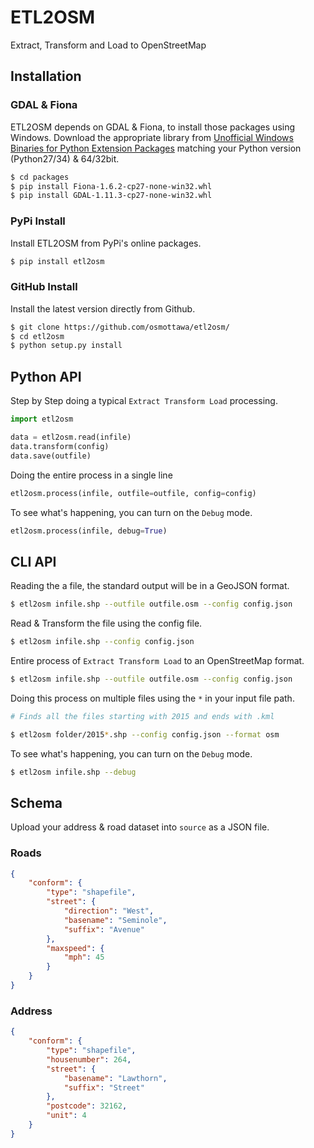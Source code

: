 ETL2OSM
=======

Extract, Transform and Load to OpenStreetMap

Installation
------------

### GDAL & Fiona

ETL2OSM depends on GDAL & Fiona, to install those packages using Windows.
Download the appropriate library from [Unofficial Windows Binaries for Python Extension Packages](http://www.lfd.uci.edu/~gohlke/pythonlibs/) matching your Python version (Python27/34) & 64/32bit.

```bash
$ cd packages
$ pip install Fiona-1.6.2-cp27-none-win32.whl
$ pip install GDAL-1.11.3-cp27-none-win32.whl
```

### PyPi Install

Install ETL2OSM from PyPi's online packages.

```bash
$ pip install etl2osm
```

### GitHub Install

Install the latest version directly from Github.

```bash
$ git clone https://github.com/osmottawa/etl2osm/
$ cd etl2osm
$ python setup.py install
```

Python API
----------

Step by Step doing a typical `Extract Transform Load` processing.

```python
import etl2osm

data = etl2osm.read(infile)
data.transform(config)
data.save(outfile)
```

Doing the entire process in a single line

```python
etl2osm.process(infile, outfile=outfile, config=config)
```

To see what's happening, you can turn on the `Debug` mode.

```python
etl2osm.process(infile, debug=True)
```

CLI API
-------

Reading the a file, the standard output will be in a GeoJSON format.

```bash
$ etl2osm infile.shp --outfile outfile.osm --config config.json
```

Read & Transform the file using the config file.

```bash
$ etl2osm infile.shp --config config.json
```

Entire process of `Extract Transform Load` to an OpenStreetMap format.

```bash
$ etl2osm infile.shp --outfile outfile.osm --config config.json
```

Doing this process on multiple files using the `*` in your input file path.

```bash
# Finds all the files starting with 2015 and ends with .kml

$ etl2osm folder/2015*.shp --config config.json --format osm
```

To see what's happening, you can turn on the `Debug` mode.

```bash
$ etl2osm infile.shp --debug
```


Schema
------

Upload your address & road dataset into `source` as a JSON file.

### Roads

```json
{
    "conform": {
        "type": "shapefile",
        "street": {
            "direction": "West",
            "basename": "Seminole",
            "suffix": "Avenue"
        },
        "maxspeed": {
            "mph": 45
        }
    }
}
```

### Address

```json
{
    "conform": {
        "type": "shapefile",
        "housenumber": 264,
        "street": {
            "basename": "Lawthorn",
            "suffix": "Street"
        },
        "postcode": 32162,
        "unit": 4
    }
}
```